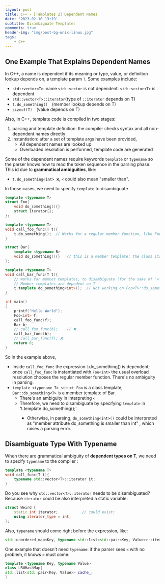 ```yaml
---
layout: post
title: C++ - [Templates 2] Dependent Names
date: '2023-02-10 13:19'
subtitle: Disambiguate Templates
comments: true
header-img: "img/post-bg-unix-linux.jpg"
tags:
    - C++
---
```


## One Example That Explains Dependent Names

In C++, a name is dependent if its meaning or type, value, or definition lookup depends on, a template param `T`. Some examples include:

- `std::vector<T>`: name `std::vector` is not dependent. `std::vector<T>` is dependent
- `std::vector<T>::iterator`(type of `::iterator` depends on T)
- `t.do_something()` (member lookup depends on T)
- `sizeof(T)` (value depends on T)

Also, In C++, template code is compiled in two stages:

1. parsing and template definition: the compiler checks syntax and all non-dependent names directly
2. instantiation: after a set of template args have been provided,
    - All dependent names are looked up
    - Overloaded resolution is performed, template code are generated

Some of the dependent names require keywords `template` or `typename` so the parser knows how to read the token sequence in the parsing phase. This id due to **grammatical ambiguities**, like:

- `t.do_something<int> ❌`, `<` could also mean "smaller than".

In those cases, we need to specify `template` to disambiguate

```cpp
template <typename T>
struct Foo{
    void do_something(){}
    struct Iterator{};
};

template <typename T>
void call_foo_func(T t){
    t.do_something();  // Works for a regular member function, like Foo<T>::do_something after deduction. Its lookup is in 
}

struct Bar{
    template <typename B>
    void do_something(){}   // this is a member template: the class itself is not a template, but the method is.
};

template <typename T>
void call_bar_func(T t){
    // Works for member templates, to disambiguate (for the sake of '<')
    // Member templates are depedent on T
    t.template do_something<int>();  // Not working on Foo<T>::do_something() because it is not a member template
}

int main()
{
    printf("Hello World");
    Foo<int> f;
    call_foo_func(f);
    Bar b;
    // call_foo_func(b);    // ❌ 
    call_bar_func(b);   
    // call_bar_func(f); ❌ 
    return 0;
}
```

So in the example above,

- Inside `call_foo_func` the expression t.do_something() is dependent; once `call_foo_func` is instantiated with `Foo<int>` the usual overload resolution chooses the regular member function. There's no ambiguity in parsing.
- `template <typename T> struct Foo` is a class template, `Bar::do_something<T>` is a member template of Bar.
  - There's an ambiguity in interpreting `<`
  - Therefore, we need to disambiguate by specifying `template` in 't.template do_something<int>();'.
    - Otherwise, in parsing, `do_something<int>()` could be interpreted as "member attribute do_something is smaller than int" , which raises a parsing error.

## Disambiguate Type With Typename

When there are grammatical ambiguity of **dependent types on T**, we need to specify `typename` to the compiler :

```cpp
template <typename T>
void call_func(T t){
    typename std::vector<T>::iterator it;
}
```

Do you see why `std::vector<T>::iterator` needs to be disambiguated? Because `iterator` could be also interpreted a static variable:

```cpp
struct Weird {
    static int iterator;           // could exist!
    using iterator_type = int;
};
```

Also, `typename` should come right before the expression, like:

```cpp
std::unordered_map<Key, typename std::list<std::pair<Key, Value>>::iterator> itr_lookup_;
```

One example that doesn't need `typename`: if the parser sees `<` with no problem, it knows `>` must come:

```cpp
template <typename Key, typename Value>
class LRUHashMap{
std::list<std::pair<Key, Value>> cache_;
}
```
